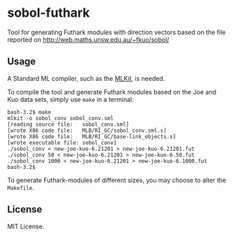 # sobol-futhark

Tool for generating Futhark modules with direction vectors based on the file reported on
http://web.maths.unsw.edu.au/~fkuo/sobol/

## Usage

A Standard ML compiler, such as the [MLKit](https://github.com/melsman/mlkit), is needed.

To compile the tool and generate Futhark modules based on the Joe and
Kuo data sets, simply use `make` in a terminal:

````
bash-3.2$ make
mlkit -o sobol_conv sobol_conv.sml
[reading source file:	sobol_conv.sml]
[wrote X86 code file:	MLB/RI_GC/sobol_conv.sml.s]
[wrote X86 code file:	MLB/RI_GC/base-link_objects.s]
[wrote executable file:	sobol_conv]
./sobol_conv < new-joe-kuo-6.21201 > new-joe-kuo-6.21201.fut
./sobol_conv 50 < new-joe-kuo-6.21201 > new-joe-kuo-6.50.fut
./sobol_conv 1000 < new-joe-kuo-6.21201 > new-joe-kuo-6.1000.fut
bash-3.2$
````

To generate Futhark-modules of different sizes, you may choose to
alter the `Makefile`.

## License

MIT License.

